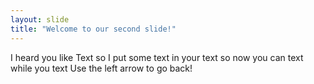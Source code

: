 ```yaml
---
layout: slide
title: "Welcome to our second slide!"
---
```

I heard you like Text so I put some text in your text so now you can text while you text
Use the left arrow to go back!
